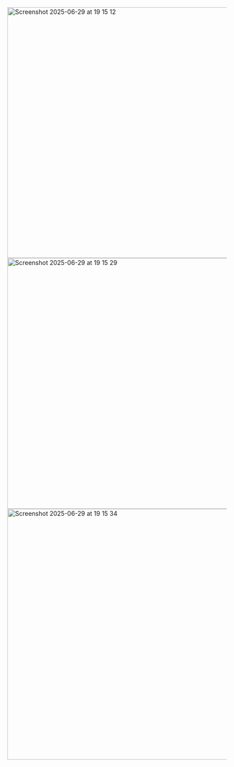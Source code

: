 <img width="574" alt="Screenshot 2025-06-29 at 19 15 12" src="https://github.com/user-attachments/assets/924ece31-cd6f-4e77-8e89-7922d26d514c" />
<img width="574" alt="Screenshot 2025-06-29 at 19 15 29" src="https://github.com/user-attachments/assets/143a7b8e-d672-4b31-a9e1-95d837ca7c8c" />
<img width="574" alt="Screenshot 2025-06-29 at 19 15 34" src="https://github.com/user-attachments/assets/c6dca42a-d630-49db-8f9e-f10236176cdf" />
